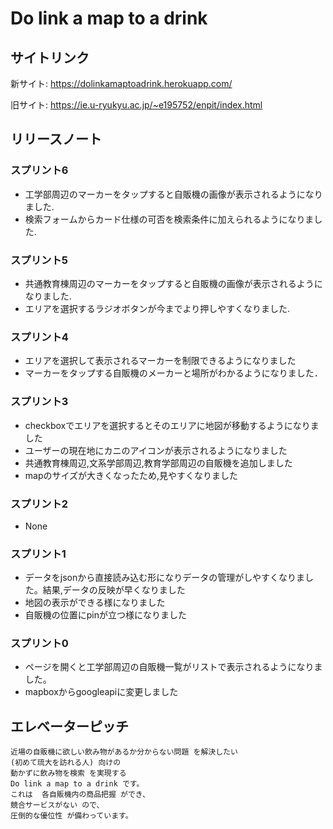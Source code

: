 # Do link a map to a drink

## サイトリンク

新サイト: https://dolinkamaptoadrink.herokuapp.com/

旧サイト: https://ie.u-ryukyu.ac.jp/~e195752/enpit/index.html

## リリースノート

### スプリント6
- 工学部周辺のマーカーをタップすると自販機の画像が表示されるようになりました.
- 検索フォームからカード仕様の可否を検索条件に加えられるようになりました.

### スプリント5
- 共通教育棟周辺のマーカーをタップすると自販機の画像が表示されるようになりました.
- エリアを選択するラジオボタンが今までより押しやすくなりました.

### スプリント4
- エリアを選択して表示されるマーカーを制限できるようになりました
- マーカーをタップする自販機のメーカーと場所がわかるようになりました．

### スプリント3
- checkboxでエリアを選択するとそのエリアに地図が移動するようになりました
- ユーザーの現在地にカニのアイコンが表示されるようになりました
- 共通教育棟周辺,文系学部周辺,教育学部周辺の自販機を追加しました
- mapのサイズが大きくなったため,見やすくなりました

### スプリント2
- None

### スプリント1
- データをjsonから直接読み込む形になりデータの管理がしやすくなりました。結果,データの反映が早くなりました
- 地図の表示ができる様になりました
- 自販機の位置にpinが立つ様になりました

### スプリント0
- ページを開くと工学部周辺の自販機一覧がリストで表示されるようになりました。
- mapboxからgoogleapiに変更しました


## エレベーターピッチ

```
近場の自販機に欲しい飲み物があるか分からない問題 を解決したい
(初めて琉大を訪れる人) 向けの
動かずに飲み物を検索 を実現する
Do link a map to a drink です。
これは  各自販機内の商品把握 ができ、
競合サービスがない ので、
圧倒的な優位性 が備わっています。
```

